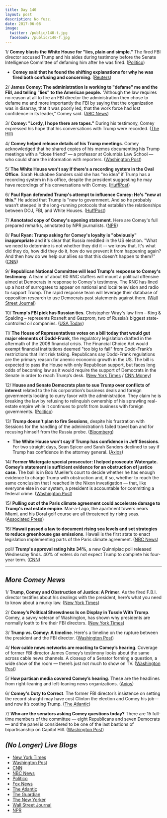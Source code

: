 ```yaml
---
title: Day 140
layout: post
description: No fuzz.
date: 2017-06-08
image:
  twitter: /public/140-t.jpg
  facebook: /public/140-f.jpg
---
```



1/ **Comey blasts the White House for "lies, plain and simple."** The fired FBI director accused Trump and his aides during testimony before the Senate Intelligence Committee of defaming him after he was fired. ([Politico](http://www.politico.com/story/2017/06/08/james-comey-trump-russia-testimony-239294))

* **Comey said that he found the shifting explanations for why he was fired both confusing and concerning**. ([Reuters](http://www.reuters.com/article/us-usa-trump-russia-comey-idUSKBN18Z1ZH))


2/ **James Comey: The administration is working to "defame" me and the FBI, and telling "lies" to the American people.** "Although the law requires no reason at all to fire an FBI director the administration then chose to defame me and more importantly the FBI by saying that the organization was in disarray, that it was poorly led, that the work force had lost confidence in its leader,” Comey said. ([ABC News](http://abcnews.go.com/Politics/james-comey-testifies-trump-administration-lied-defamed-fbi/story?id=47901315))

3/ **Comey: "Lordy, I hope there are tapes."** During his testimony, Comey expressed his hope that his conversations with Trump were recorded. ([The Hill](http://thehill.com/homenews/administration/336925-comey-lordy-i-hope-there-are-tapes))

4/ **Comey helped release details of his Trump meetings**. Comey acknowledged that he shared copies of his memos documenting his Trump meetings with a “close friend” — a professor at Columbia Law School — who could share the information with reporters. ([Washington Post](https://www.washingtonpost.com/politics/2017/live-updates/trump-white-house/james-comey-testimony-what-we-learn/comey-says-he-helped-coordinate-release-details-of-his-trump-meetings/))

5/ **The White House won't say if there's a recording system in the Oval Office**. Sarah Huckabee Sanders said she has “no idea” if Trump has a recording system in his office, despite the president suggesting he may have recordings of his conversations with Comey. ([HuffPost](http://www.huffingtonpost.com/entry/oval-office-recording-system-trump-tapes_us_59397b6be4b00610548089b2))

6/ **Paul Ryan defended Trump's attempt to influence Comey: He's "new at this."** He added that Trump is "new to government. And so he probably wasn’t steeped in the long-running protocols that establish the relationships between DOJ, FBI, and White Houses. ([HuffPost](http://www.huffingtonpost.com/entry/paul-ryan-comey-testimony_us_593970e2e4b0c5a35c9d1118))

7/ **Annotated copy of Comey's opening statement**. Here are Comey's full prepared remarks, annotated by NPR journalists. ([NPR](http://www.npr.org/2017/06/07/531643428/comey-opening-statement-for-senate-intelligence-hearing-annotated))

8/ **Paul Ryan: Trump asking for Comey's loyalty is "obviously" inappropriate** and it's clear that Russia meddled in the US election. "What we need to determine is not whether they did it -- we know that. It's what did they do, how did they do it, how do we prevent it from happening again? And then how do we help our allies so that this doesn't happen to them?" ([CNN](http://www.cnn.com/2017/06/07/politics/paul-ryan-james-comey-testimony-russia/index.html))

9/ **Republican National Committee will lead Trump's response to Comey's testimony**. A team of about 60 RNC staffers will mount a political offensive aimed at Democrats in response to Comey's testimony. The RNC has lined up a host of surrogates to appear on national and local television and radio to support Trump. The rapid response team will leverage their database of opposition research to use Democrats past statements against them. ([Wall Street Journal](https://www.wsj.com/articles/rnc-to-lead-trumps-offensive-against-comey-1496877520))

10/ **Trump's FBI pick has Russian ties**. Christopher Wray's law firm – King & Spalding – represents Rosneft and Gazprom, two of Russia’s biggest state-controlled oil companies. ([USA Today](https://www.usatoday.com/story/opinion/2017/06/08/trump-new-fbi-director-chris-wray-russian-ties-rosneft-gazprom-column/102603214/))

11/ **The House of Representatives votes on a bill today that would gut major elements of Dodd-Frank**, the regulatory legislation drafted in the aftermath of the 2008 financial crisis. The Financial Choice Act would exempt financial institutions deemed "too big to fail" from Dodd-Frank’s restrictions that limit risk taking. Republicans say Dodd-Frank regulations are the primary reason for anemic economic growth in the US. The bill is expected to pass the House with only Republican support, but faces long odds of becoming law as it would require the support of Democrats in the Senate in order to reach Trump’s desk. ([New York Times](https://www.nytimes.com/2017/06/08/business/dealbook/house-financial-regulations-dodd-frank.html) / [CNN Money](http://money.cnn.com/2017/06/08/news/economy/house-dodd-frank-repeal/index.html))

12/ **House and Senate Democrats plan to sue Trump over conflicts of interest** related to the his corporation’s business deals and foreign governments looking to curry favor with the administration. They claim he is breaking the law by refusing to relinquish ownership of his sprawling real-estate empire while it continues to profit from business with foreign governments. ([Politico](http://www.politico.com/story/2017/06/07/democrats-donald-trump-sue-conflict-of-interest-239262))

13/ **Trump doesn't plan to fire Sessions**, despite his frustration with Sessions for the handling of the administration’s failed travel ban and for recusing himself from the Russia probe. ([Bloomberg](https://www.bloomberg.com/politics/articles/2017-06-08/trump-said-to-have-no-plan-to-fire-sessions-as-attorney-general))

* **The White House won't say if Trump has confidence in Jeff Sessions**. For two straight days, Sean Spicer and Sarah Sanders declined to say if Trump has confidence in the attorney general. ([Axios](https://www.axios.com/for-second-straight-day-no-wh-vote-of-confidence-for-sessions-2436177029.html))

14/ **Former Watergate special prosecutor: I helped prosecute Watergate. Comey’s statement is sufficient evidence for an obstruction of justice case.** The ball is in Bob Mueller’s court to decide whether he has enough evidence to charge Trump with obstruction and, if so, whether to reach the same conclusion that I reached in the Nixon investigation — that, like everyone else in our system, a president is accountable for committing a federal crime. ([Washington Post](https://www.washingtonpost.com/opinions/former-watergate-prosecutor-comey-lays-out-sufficient-evidence-for-an-obstruction-of-justice-case/2017/06/07/a12964a4-4be3-11e7-9669-250d0b15f83b_story.html))

15/ **Pulling out of the Paris climate agreement could accelerate damage to Trump's real estate empire**. Mar-a-Lago, the apartment towers nears Miami, and his Doral golf course are all threatened by rising seas. ([Associated Press](https://apnews.com/c084da4c60cf4a3bb1e6095a5b67948a/Climate-deal-pull-out-may-speed-up-damage-to-Trump-property))

16/ **Hawaii passed a law to document rising sea levels and set strategies to reduce greenhouse gas emissions**. Hawaii is the first state to enact legislation implementing parts of the Paris climate agreement. ([NBC News](http://www.nbcnews.com/news/us-news/hawaii-becomes-first-state-enact-law-align-goals-paris-climate-n769791))

poll/ **Trump's approval rating hits 34%**, a new Quinnipiac poll released Wednesday finds. 40% of voters do not expect Trump to complete his four-year term. ([CNN](http://www.cnn.com/2017/06/07/politics/donald-trump-approval-rating-quinnipiac/index.html))

--- 

## _More Comey News_

1/ **Trump, Comey and Obstruction of Justice: A Primer**. As the fired F.B.I. director testifies about his dealings with the president, here’s what you need to know about a murky law. ([New York Times](https://www.nytimes.com/2017/06/08/us/politics/obstruction-of-justice-trump-comey.html))

2/ **Comey’s Political Shrewdness Is on Display in Tussle With Trump**. Comey, a savvy veteran of Washington, has shown why presidents are normally loath to fire their FBI directors. ([New York Times](https://www.nytimes.com/2017/06/07/us/politics/trump-fbi-comey.html))

3/ **Trump vs. Comey: A timeline**. Here's a timeline on the rupture between the president and the FBI director. ([Washington Post](https://www.washingtonpost.com/news/fact-checker/wp/2017/05/23/president-trump-versus-james-comey-a-timeline/))

4/ **How cable news networks are reacting to Comey’s hearing**. Coverage of former FBI director James Comey’s testimony looks about the same across cable news channels. A closeup of a Senator forming a question, a wide show of the room — there’s just not much to show on TV. ([Washington Post](https://www.washingtonpost.com/graphics/2017/politics/comey-hearing-chyrons/))

5/ **How partisan media covered Comey’s hearing**. These are the headlines from right-leaning and left-leaning news organizations. ([Axios](https://www.axios.com/how-the-right-and-left-covered-comey-testimony-2436938722.html))

6/ **Comey's Duty to Correct**. The former FBI director’s insistence on setting the record straight may have cost Clinton the election and Comey his job—and now it’s costing Trump. ([The Atlantic](https://www.theatlantic.com/politics/archive/2017/06/comeys-duty-to-correct/529557/))

7/ **Who are the senators asking Comey questions today?** There are 15 full-time members of the committee — eight Republicans and seven Democrats — and the panel is considered to be one of the last bastions of bipartisanship on Capitol Hill. ([Washington Post](https://www.washingtonpost.com/news/powerpost/wp/2017/06/08/a-viewers-guide-to-the-james-b-comey-hearing-who-are-the-senators-asking-him-questions/))


## _(No Longer) Live Blogs_

* [New York Times](https://www.nytimes.com/2017/06/08/us/politics/james-comey-testimony-hearing.html)
* [Washington Post](https://www.washingtonpost.com/politics/2017/live-updates/trump-white-house/james-comey-testimony-what-we-learn/)
* [CNN](http://www.cnn.com/2017/06/08/politics/comey-hearing-live/index.html)
* [NBC News](http://www.nbcnews.com/politics/white-house/live-blog-former-fbi-director-james-comey-testifies-about-trump-n769451)
* [Politico](http://www.politico.com/live-blog-updates/2017/06/08/james-comey-trump-russia-testimony-analysis-000016)
* [Fox News](http://www.foxnews.com/politics/2017/06/08/comey-hearing-ex-fbi-director-talks-trump-russia-investigation-live-blog.html)
* [The Atlantic](https://www.theatlantic.com/liveblogs/2017/06/james-comey-testifies-before-congress/529347/)
* [The Guardian](https://www.theguardian.com/us-news/live/2017/jun/08/james-comey-testimony-senate-hearing-trump-russia-fbi)
* [The New Yorker](http://www.newyorker.com/news/news-desk/the-comey-testimony-live-blog-what-will-he-reveal-about-trump)
* [Wall Street Journal](http://www.wsj.com/livecoverage/ex-fbi-director-james-comey-testimony-mike-flynn-russia-trump)
* [NPR](http://www.npr.org/2017/06/08/531643678/watch-live-comey-testifies-before-senate-intelligence-committee)
